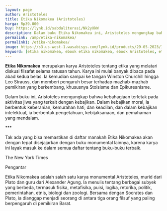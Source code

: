 ```yaml
---
layout: page
author: Aristoteles 
title: Etika Nikomakea (Aristoteles)
harga: Rp39.000
buy: https://lynk.id/sabdaliterasi/Nk2yXkW
description: Dalam buku Etika Nikomakea ini, Aristoteles mengungkap bahwa kebahagiaan terletak pada aktivitas jiwa yang terkait dengan kebajikan.
permalink: /amp/etika-nikomakea/
permalink1: /etika-nikomakea/
image: https://s3.us-west-1.wasabisys.com/lynk.id/products/29-05-2023/1685352507709_8689083.svg
keyword: [etika nikomakea, ebook etika nikomakea, ebook Aristoteles, etika nikomakea pdf, download ebook Aristoteles]
---
```


<p><strong>Etika Nikomakea</strong> merupakan karya Aristoteles tentang etika yang melatari diskusi filsafat selama ratusan tahun. Karya ini mulai banyak dibaca pada abad kedua belas. Ia kemudian sampai ke tangan Winston Churchill hingga Leo Strauss, dan memberi pengaruh besar terhadap mazhab-mazhab pemikiran yang berkembang, khususnya Stoisisme dan Epikureanisme.</p><p>Dalam buku ini, Aristoteles mengungkap bahwa kebahagiaan terletak pada aktivitas jiwa yang terkait dengan kebajikan. Dalam kebajikan moral, ia berbentuk keberanian, kemurahan hati, dan keadilan, dan dalam kebajikan intelektual, ia berbentuk pengetahuan, kebijaksanaan, dan pemahaman yang mendalam.</p><p>***</p><p>Tak ada yang bisa memastikan di daftar manakah Etika Nikomakea akan dengan tepat disejajarkan dengan buku monumental lainnya, karena karya ini layak masuk ke dalam semua daftar tentang buku-buku terbaik.</p><p>The New York Times</p><p>Pengantar</p><p>Etika Nikomakea adalah salah satu karya monumental Aristoteles, murid dari Plato dan guru dari Alexander Agung. Ia menulis tentang berbagai subyek yang berbeda, termasuk fisika, metafisika, puisi, logika, retorika, politik, pemerintahan, etnis, biologi dan zoologi. Bersama dengan Socrates dan Plato, ia dianggap menjadi seorang di antara tiga orang filsuf yang paling berpengaruh di pemikiran Barat.</p>
